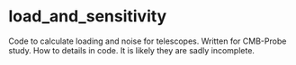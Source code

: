 # load_and_sensitivity

Code to calculate loading and noise for telescopes.  Written for CMB-Probe study.  How to details in code.  It is likely they are sadly incomplete.
